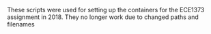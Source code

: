 These scripts were used for setting up the containers for the ECE1373 assignment in 2018. They no longer work due to changed paths and filenames

